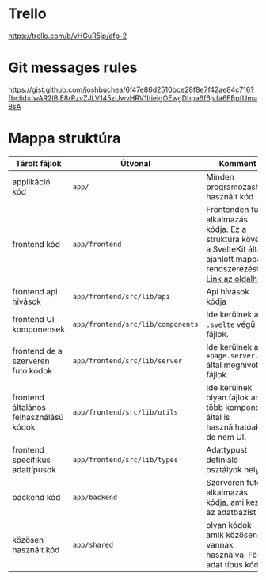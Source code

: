 # Trello
https://trello.com/b/vHGuR5jp/afp-2 

# Git messages rules

https://gist.github.com/joshbuchea/6f47e86d2510bce28f8e7f42ae84c716?fbclid=IwAR2IBlE8rRzvZJLV145zUwvHRV1ItieigOEwgDhpa6f6jvfa6FBpfUma8sA

# Mappa struktúra

| Tárolt fájlok  | Útvonal | Komment |
| ------------- | ------------- |------------- |
| applikáció kód  |```app/```  | Minden programozáshoz használt kód |
| frontend kód  | ```app/frontend```   | Frontenden futó alkalmazás kódja. Ez a struktúra követi a SvelteKit által ajánlott mappa rendszerezést. [Link az oldalhoz](https://kit.svelte.dev/docs/project-structure)|
| frontend api hívások  | ```app/frontend/src/lib/api```   | Api hívások kódja |
|frontend UI komponensek  | ```app/frontend/src/lib/components``` | Ide kerülnek a ```.svelte``` végű fájlok.  |
|frontend de a szerveren futó kódok   | ```app/frontend/src/lib/server``` | Ide kerülnek a ```+page.server.ts``` által meghívott fájlok.  |
|frontend általános felhasználású kódok   | ```app/frontend/src/lib/utils``` | Ide kerülnek olyan fájlok ami több komponens által is használhatóak de nem UI.  |
|frontend specifikus adattípusok   | ```app/frontend/src/lib/types``` | Adattypust definiáló osztályok helye.  |
| backend kód  | ```app/backend```   | Szerveren futó alkalmazás kódja, ami kezeli az adatbázist |
| közösen használt kód  | ```app/shared```   | olyan kódok amik közösen vannak használva. Főleg adat típus kódok|
